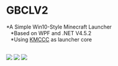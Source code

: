 # GBCLV2
*A Simple Win10-Style Minecraft Launcher<br>   
*Based on WPF and .NET V4.5.2<br>  
*Using [KMCCC](https://github.com/MineStudio/KMCCC) as launcher core<br>  

![](http://attachment.mcbbs.net/forum/201701/09/224257uc5cnqisxnsqq95n.png.thumb.jpg)
![](http://attachment.mcbbs.net/forum/201701/12/164752c523r26k23048k02.png.thumb.jpg)
![](http://attachment.mcbbs.net/forum/201701/12/164800egxzg9ndgnzxnpp2.png.thumb.jpg)

